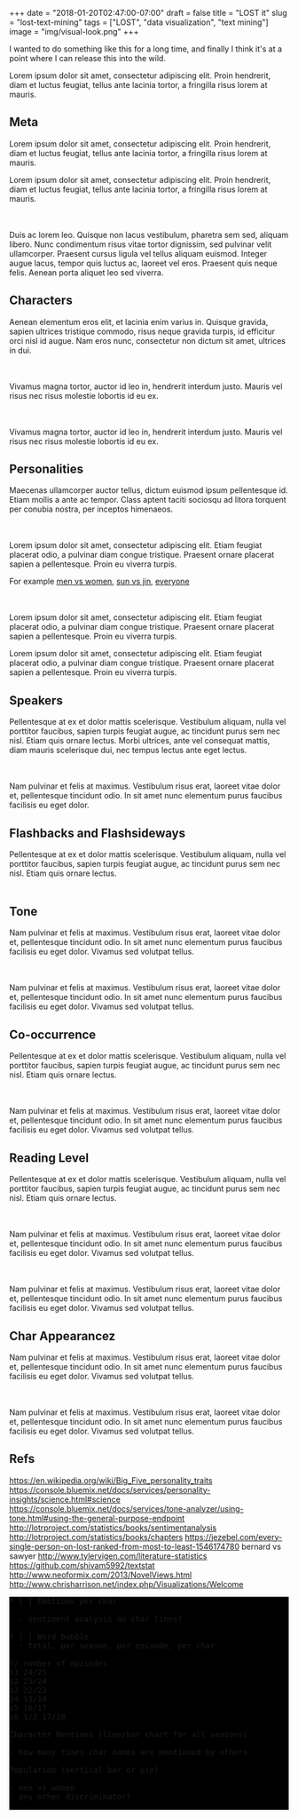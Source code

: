 +++
date = "2018-01-20T02:47:00-07:00"
draft = false
title = "LOST it"
slug = "lost-text-mining"
tags = ["LOST", "data visualization", "text mining"]
image = "img/visual-look.png"
+++

I wanted to do something like this for a long time, and finally I think it's at a point where I can release this into the wild.

Lorem ipsum dolor sit amet, consectetur adipiscing elit. Proin hendrerit, diam et luctus feugiat, tellus ante lacinia tortor, a fringilla risus lorem at mauris.

## Meta

Lorem ipsum dolor sit amet, consectetur adipiscing elit. Proin hendrerit, diam et luctus feugiat, tellus ante lacinia tortor, a fringilla risus lorem at mauris.

Lorem ipsum dolor sit amet, consectetur adipiscing elit. Proin hendrerit, diam et luctus feugiat, tellus ante lacinia tortor, a fringilla risus lorem at mauris.

<div id="word-count" class="viz"></div>

Duis ac lorem leo. Quisque non lacus vestibulum, pharetra sem sed, aliquam libero. Nunc condimentum risus vitae tortor dignissim, sed pulvinar velit ullamcorper. Praesent cursus ligula vel tellus aliquam euismod. Integer augue lacus, tempor quis luctus ac, laoreet vel eros. Praesent quis neque felis. Aenean porta aliquet leo sed viverra.

## Characters

Aenean elementum eros elit, et lacinia enim varius in. Quisque gravida, sapien ultrices tristique commodo, risus neque gravida turpis, id efficitur orci nisl id augue. Nam eros nunc, consectetur non dictum sit amet, ultrices in dui.

<div id="char-per-episode" class="viz"></div>

Vivamus magna tortor, auctor id leo in, hendrerit interdum justo. Mauris vel risus nec risus molestie lobortis id eu ex.

<div id="char-word-histogram" class="viz"></div>

Vivamus magna tortor, auctor id leo in, hendrerit interdum justo. Mauris vel risus nec risus molestie lobortis id eu ex.

## Personalities

Maecenas ullamcorper auctor tellus, dictum euismod ipsum pellentesque id. Etiam mollis a ante ac tempor. Class aptent taciti sociosqu ad litora torquent per conubia nostra, per inceptos himenaeos.

<div id="individual" class="viz"></div>

Lorem ipsum dolor sit amet, consectetur adipiscing elit. Etiam feugiat placerat odio, a pulvinar diam congue tristique. Praesent ornare placerat sapien a pellentesque. Proin eu viverra turpis.

For example <a href="" onclick="charSelect_menWomen(event)">men vs women</a>, <a href="" onclick="charSelect_sunjin(event)">sun vs jin</a>, <a href="" onclick="charSelect_everyone(event)">everyone</a>

<div id="personality-selector" class="viz"></div>
<div id="personality" class="viz"></div>

Lorem ipsum dolor sit amet, consectetur adipiscing elit. Etiam feugiat placerat odio, a pulvinar diam congue tristique. Praesent ornare placerat sapien a pellentesque. Proin eu viverra turpis.

Lorem ipsum dolor sit amet, consectetur adipiscing elit. Etiam feugiat placerat odio, a pulvinar diam congue tristique. Praesent ornare placerat sapien a pellentesque. Proin eu viverra turpis.

## Speakers

Pellentesque at ex et dolor mattis scelerisque. Vestibulum aliquam, nulla vel porttitor faucibus, sapien turpis feugiat augue, ac tincidunt purus sem nec nisl. Etiam quis ornare lectus. Morbi ultrices, ante vel consequat mattis, diam mauris scelerisque dui, nec tempus lectus ante eget lectus.

<div id="lines-per-char" class="viz"></div>

Nam pulvinar et felis at maximus. Vestibulum risus erat, laoreet vitae dolor et, pellentesque tincidunt odio. In sit amet nunc elementum purus faucibus facilisis eu eget dolor.

## Flashbacks and Flashsideways

Pellentesque at ex et dolor mattis scelerisque. Vestibulum aliquam, nulla vel porttitor faucibus, sapien turpis feugiat augue, ac tincidunt purus sem nec nisl. Etiam quis ornare lectus.

<div id="flashbacks" class="viz"></div>

## Tone

Nam pulvinar et felis at maximus. Vestibulum risus erat, laoreet vitae dolor et, pellentesque tincidunt odio. In sit amet nunc elementum purus faucibus facilisis eu eget dolor. Vivamus sed volutpat tellus.

<div id="scene-tone" class="viz"></div>

Nam pulvinar et felis at maximus. Vestibulum risus erat, laoreet vitae dolor et, pellentesque tincidunt odio. In sit amet nunc elementum purus faucibus facilisis eu eget dolor. Vivamus sed volutpat tellus.

## Co-occurrence

Pellentesque at ex et dolor mattis scelerisque. Vestibulum aliquam, nulla vel porttitor faucibus, sapien turpis feugiat augue, ac tincidunt purus sem nec nisl. Etiam quis ornare lectus.

<div id="char-cooccurrence" class="viz"></div>

Nam pulvinar et felis at maximus. Vestibulum risus erat, laoreet vitae dolor et, pellentesque tincidunt odio. In sit amet nunc elementum purus faucibus facilisis eu eget dolor. Vivamus sed volutpat tellus.

## Reading Level

Pellentesque at ex et dolor mattis scelerisque. Vestibulum aliquam, nulla vel porttitor faucibus, sapien turpis feugiat augue, ac tincidunt purus sem nec nisl. Etiam quis ornare lectus.

<div id="episode-reading-level" class="viz"></div>

Nam pulvinar et felis at maximus. Vestibulum risus erat, laoreet vitae dolor et, pellentesque tincidunt odio. In sit amet nunc elementum purus faucibus facilisis eu eget dolor. Vivamus sed volutpat tellus.

<div id="char-reading-level" class="viz"></div>

Nam pulvinar et felis at maximus. Vestibulum risus erat, laoreet vitae dolor et, pellentesque tincidunt odio. In sit amet nunc elementum purus faucibus facilisis eu eget dolor. Vivamus sed volutpat tellus.

## Char Appearancez

Nam pulvinar et felis at maximus. Vestibulum risus erat, laoreet vitae dolor et, pellentesque tincidunt odio. In sit amet nunc elementum purus faucibus facilisis eu eget dolor. Vivamus sed volutpat tellus.

<div id="char-appearance" class="viz"></div>

Nam pulvinar et felis at maximus. Vestibulum risus erat, laoreet vitae dolor et, pellentesque tincidunt odio. In sit amet nunc elementum purus faucibus facilisis eu eget dolor. Vivamus sed volutpat tellus.

## Refs

https://en.wikipedia.org/wiki/Big_Five_personality_traits
https://console.bluemix.net/docs/services/personality-insights/science.html#science
https://console.bluemix.net/docs/services/tone-analyzer/using-tone.html#using-the-general-purpose-endpoint
http://lotrproject.com/statistics/books/sentimentanalysis
http://lotrproject.com/statistics/books/chapters
https://jezebel.com/every-single-person-on-lost-ranked-from-most-to-least-1546174780 bernard vs sawyer
http://www.tylervigen.com/literature-statistics
https://github.com/shivam5992/textstat
http://www.neoformix.com/2013/NovelViews.html
http://www.chrisharrison.net/index.php/Visualizations/Welcome

<pre style="background: black">
* [ ] Emotions per char

  - sentiment analysis on char lines?

* [ ] Word bubble
  - total, per season, per episode, per char

// number of episodes
s1 24/25
s2 23/24
s3 22/23
s4 13/14
s5 16/17
s6 1/2 17/18

Character Mentions (line/bar chart for all seasons)

- how many times char names are mentioned by others

Population (vertical bar or pie)

- men vs women
- any other discriminator?

</pre>
<script src="http://localhost:9001/bundle.js"></script>
<!-- <script src="bundle.js"></script> -->

<style>
.viz {
  margin: 3rem 0;
}
</style>
